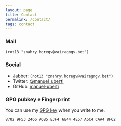 ```yaml
---
layout: page
title: Contact
permalink: /contact/
tags: contact
---
```


### Mail ###
`(rot13 "znahry.horegv@vairagngv.bet")`

### Social ###

- Jabber: `(rot13 "znahry.horegv@vairagngv.bet")`
- Twitter: [@manuel_uberti](https://twitter.com/manuel_uberti)
- GitHub: [manuel-uberti](https://github.com/manuel-uberti)

### GPG pubkey e Fingerprint ###

You can use my [GPG key](https://github.com/manuel-uberti/manuel-uberti.github.io/blob/master/pubkey.txt)
when you write to me.

`8702 9F53 2466 A6B5 E3F4 6B44 4E57 A6C4 CAA4 8F62`
